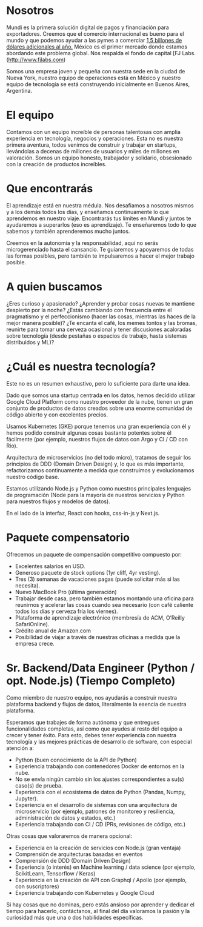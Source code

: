 # Nosotros
Mundi es la primera solución digital de pagos y financiación para exportadores. Creemos que el comercio internacional es bueno para el mundo y que podemos ayudar a las pymes a comerciar [1,5 billones de dólares adicionales al año.](https://www.adb.org/sites/default/files/publication/359631/adb-briefs-83.pdf) México es el primer mercado donde estamos abordando este problema global.
Nos respalda el fondo de capital [FJ Labs.(http://www.fjlabs.com)

Somos una empresa joven y pequeña con nuestra sede en la ciudad de Nueva York, nuestro equipo de operaciones está en México y nuestro equipo de tecnología se está construyendo inicialmente en Buenos Aires, Argentina.

# El equipo
Contamos con un equipo increíble de personas talentosas con amplia experiencia en tecnología, negocios y operaciones.
Esta no es nuestra primera aventura, todos venimos de construir y trabajar en startups, llevándolas a decenas de millones de usuarios y miles de millones en valoración.
Somos un equipo honesto, trabajador y solidario, obsesionado con la creación de productos increíbles.

# Que encontrarás
El aprendizaje está en nuestra médula. Nos desafiamos a nosotros mismos y a los demás todos los días, y enseñamos continuamente lo que aprendemos en nuestro viaje.
Encontrarás tus límites en Mundi y juntos te ayudaremos a superarlos (eso es aprendizaje).
Te enseñaremos todo lo que sabemos y también aprenderemos mucho juntos.

Creemos en la autonomía y la responsabilidad, aquí no serás microgerenciado hasta el cansancio.
Te guiaremos y apoyaremos de todas las formas posibles, pero también te impulsaremos a hacer el mejor trabajo posible.

# A quien buscamos
¿Eres curioso y apasionado?
¿Aprender y probar cosas nuevas te mantiene despierto por la noche?
¿Estás cambiando con frecuencia entre el pragmatismo y el perfeccionismo (hacer las cosas, mientras las haces de la mejor manera posible)?
¿Te encanta el café, los memes tontos y las bromas, reunirte para tomar una cerveza ocasional y tener discusiones acaloradas sobre tecnología (desde pestañas o espacios de trabajo, hasta sistemas distribuidos y ML)?

# ¿Cuál es nuestra tecnología?
Este no es un resumen exhaustivo, pero lo suficiente para darte una idea.

Dado que somos una startup centrada en los datos, hemos decidido utilizar Google Cloud Platform como nuestro proveedor de la nube, tienen un gran conjunto de productos de datos creados sobre una enorme comunidad de código abierto y con excelentes precios.

Usamos Kubernetes (GKE) porque tenemos una gran experiencia con él y hemos podido construir algunas cosas bastante potentes sobre él fácilmente (por ejemplo, nuestros flujos de datos con Argo y CI / CD con Rio).

Arquitectura de microservicios (no del todo micro), tratamos de seguir los principios de DDD (Domain Driven Design) y, lo que es más importante, refactorizamos continuamente a medida que construimos y evolucionamos nuestro código base.

Estamos utilizando Node.js y Python como nuestros principales lenguajes de programación (Node para la mayoría de nuestros servicios y Python para nuestros flujos y modelos de datos).

En el lado de la interfaz, React con hooks, css-in-js y Next.js.

# Paquete compensatorio
Ofrecemos un paquete de compensación competitivo compuesto por:
* Excelentes salarios en USD.
* Generoso paquete de stock options (1yr cliff, 4yr vesting).
* Tres (3) semanas de vacaciones pagas (puede solicitar más si las necesita).
* Nuevo MacBook Pro (última generación)
* Trabajar desde casa, pero también estamos montando una oficina para reunirnos y acelerar las cosas cuando sea necesario (con café caliente todos los días y cerveza fría los viernes).
* Plataforma de aprendizaje electrónico (membresía de ACM, O’Reilly SafariOnline).
* Crédito anual de Amazon.com
* Posibilidad de viajar a través de nuestras oficinas a medida que la empresa crece.

# Sr. Backend/Data Engineer (Python / opt. Node.js) (Tiempo Completo)
Como miembro de nuestro equipo, nos ayudarás a construir nuestra plataforma backend y flujos de datos, literalmente la esencia de nuestra plataforma.

Esperamos que trabajes de forma autónoma y que entregues funcionalidades completas, así como que ayudes al resto del equipo a crecer y tener éxito.
Para esto, debes tener experiencia con nuestra tecnología y las mejores prácticas de desarrollo de software, con especial atención a:
* Python (buen conocimiento de la API de Python)
* Experiencia trabajando con contenedores Docker de entornos en la nube.
* No se envía ningún cambio sin los ajustes correspondientes a su(s) caso(s) de prueba.
* Experiencia con el ecosistema de datos de Python (Pandas, Numpy, Jupyter).
* Experiencia en el desarrollo de sistemas con una arquitectura de microservicio (por ejemplo, patrones de monitoreo y resiliencia, administración de datos y estados, etc.)
* Experiencia trabajando con CI / CD (PRs, revisiones de código, etc.)

Otras cosas que valoraremos de manera opcional:
* Experiencia en la creación de servicios con Node.js (gran ventaja)
* Comprensión de arquitecturas basadas en eventos
* Comprensión de DDD (Domain Driven Design)
* Experiencia (o interés) en Machine learning / data science (por ejemplo, ScikitLearn, Tensorflow / Keras)
* Experiencia en la creación de API con Graphql / Apollo (por ejemplo, con suscriptores)
* Experiencia trabajando con Kubernetes y Google Cloud

Si hay cosas que no dominas, pero estás ansioso por aprender y dedicar el tiempo para hacerlo, contáctanos, al final del día valoramos la pasión y la curiosidad más que una o dos habilidades específicas.
